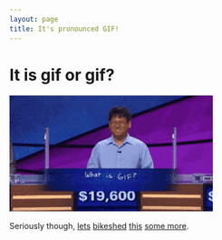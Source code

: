 ```yaml
---
layout: page
title: It's pronounced GIF!
---
```


# It is gif or gif?

<img src="what-is-gif-alex.gif" />

Seriously though, [lets](http://www.cnn.com/2015/03/01/tech/web/how-to-pronounce-gif/index.html) [bikeshed](http://howtoreallypronouncegif.com/) [this](http://gizmodo.com/the-creator-of-the-gif-says-its-pronounced-jif-he-is-509179289) [some more](http://www.olsenhome.com/gif/).
